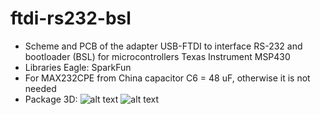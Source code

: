 # ftdi-rs232-bsl
+ Scheme and PCB of the adapter USB-FTDI to interface RS-232 and bootloader (BSL) for microcontrollers Texas Instrument MSP430
+ Libraries Eagle: SparkFun
+ For MAX232CPE from China capacitor С6 = 48 uF, otherwise it is not needed
+ Package 3D:
![alt text](https://github.com/GlendenCrunch/ftdi-rs232-bsl/blob/main/image/1.png)
![alt text](https://github.com/GlendenCrunch/ftdi-rs232-bsl/blob/main/image/3.png)
